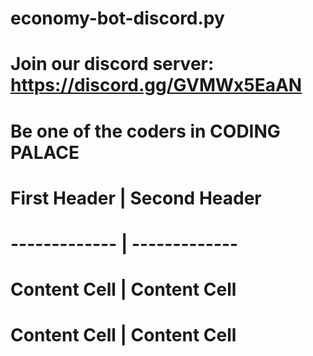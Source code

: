 # economy-bot-discord.py
# Join our discord server: https://discord.gg/GVMWx5EaAN
# Be one of the coders in CODING PALACE

# First Header  | Second Header
# ------------- | -------------
# Content Cell  | Content Cell
# Content Cell  | Content Cell